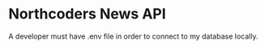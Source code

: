 # Northcoders News API

A developer must have .env file in order to connect to my database locally.
